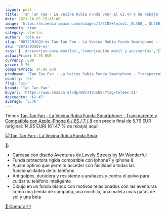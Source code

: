 ```yaml
---
layout: post
title: 'Tan Tan Fan - La Vecina Rubia Funda Smar al 61.47 % de rebaja'
date: 2021-10-02 15:45:00
image: 'https://m.media-amazon.com/images/I/31NY+folwiL._SL500_._SL400_.jpg'
comments: true
category: ofertas
author: 'tole.es'
slug: 'B07JJ9JSQ9-es Tan Tan Fan - La Vecina Rubia Funda Smartphone -...'
sku: 'B07JJ9JSQ9-es'
tags: [ 'Accesorios para móviles','Comunicación móvil y accesorios','Electrónica','Fundas y carcasas para teléfonos móviles','apple','iphone','tan tan fan', ]
actualPrice: 5.76 EUR
currency: EUR
price: 5.76
comparePrice: 14.95 EUR
prodname: 'Tan Tan Fan - La Vecina Rubia Funda Smartphone - Transparente y Compatible con Apple IPhone 6 / 6S / 7 / 8'
country: 'es'
flag: '🇪🇸'
brand: 'Tan Tan Fan'
buyurl: 'https://www.amazon.es/dp/B07JJ9JSQ9/?tag=tolees-21'
descuento: '61.47'
average: '5.76'
---
```


Tienes [Tan Tan Fan - La Vecina Rubia Funda Smartphone - Transparente y Compatible con Apple IPhone 6 / 6S / 7 / 8](https://www.amazon.es/dp/B07JJ9JSQ9/?tag=tolees-21) con precio final de  5.76 EUR (original: 14.95 EUR) (61.47 %  de rebaja) aqui!

[![Tan Tan Fan - La Vecina Rubia Funda Smar](https://m.media-amazon.com/images/I/31NY+folwiL._SL500_._SL400_.jpg)](https://www.amazon.es/dp/B07JJ9JSQ9/?tag=tolees-21)

🔎:

- Carcasa con diseño Aventuras de Lovely Streets by Mr Wonderful
- Funda protectora rígida compatible con Iphone7 y Iphone 8
- Ajuste optimo que permite acceder con facilidad a todas las funcionalidades de tu teléfono
- Antigolpes, duradera y resistente a arañazos y contra el polvo para cuidar tu teléfono inteligente
- Dibujo en un fondo blanco con motivos relacionados con las aventuras como una tienda de campaña, una mochila, una maleta unas gafas de sol y una bola

[🛒 Comprar!!!](https://www.amazon.es/dp/B07JJ9JSQ9/?tag=tolees-21)
